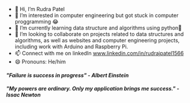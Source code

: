 - 👋 Hi, I’m Rudra Patel
- 👀 I’m interested in computer engineering but got stuck in computer proggramming 😂
- 🌱 I’m currently learning data structure and algorithms using python🐍
- 💞️ I’m looking to collaborate on projects related to data structures and algorithms, as well as websites and computer engineering projects, including work with Arduino and Raspberry Pi. 
- 📫 Connect with me on linkedIn www.linkedin.com/in/rudrajpatel1566
- 😄 Pronouns: He/him
#### _"Failure is success in progress" - Albert Einstein_
#### _"My powers are ordinary. Only my application brings me success." - Issac Newton_
<!---
AlbertIssac/AlbertIssac is a ✨ special ✨ repository because its `README.md` (this file) appears on your GitHub profile.
You can click the Preview link to take a look at your changes.
--->

